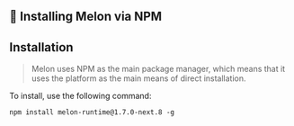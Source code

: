 ## 🎈 Installing Melon via NPM

## Installation

> Melon uses NPM as the main package manager, which means that it uses the platform as the main means of direct installation.

To install, use the following command:

```console
npm install melon-runtime@1.7.0-next.8 -g
```